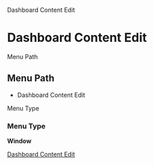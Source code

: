 
Dashboard Content Edit
# Dashboard Content Edit



Menu Path
## Menu Path



- Dashboard Content Edit

Menu Type
### Menu Type

**Window**


[Dashboard Content Edit](../../functional-guide/window/window-dashboard-content-edit.md)